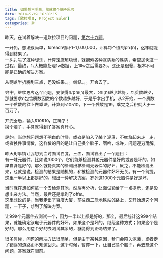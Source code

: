 ```yaml
---
title: 如果想不明白，那就换个脑子思考
date: 2014-5-29 16:00:15
tags: [欧拉项目, Project Euler]
categories: 杂
---
```

昨天，在试着解决一道欧拉项目的问题，[第六十九题](http://projecteuler.net/problem=69 "Problem 69 - Project Euler")。  

一开始，想法很简单，foreach循环1-1,000,000，计算每个值的phi(n)，这样就能得到结果了。  
一头扎进了这种想法，计算速度超级慢，就搜索各种互质数的性质，希望加快这一过程，最终，1s大概能处理1w数据，上10w之后需要2s，这还是很慢，根本不可能是正确的解决方案。

从两点半折腾到三点，还没结果。。。纠结。。。开会去了。  

会中，继续思考这个问题，要使得n/phi(n)最大，phi(n)越小越好，互质数越少，那就要求n包含质数因数的个数越多越好，于是乎拿出手机，从2开始，一个质数一个质数的往上做乘法，计算到510510，下一个质数是19，乘完之后积就大于一百万了。  

开完会后，输入510510，正确了！  
换个脑子，手算就得到了答案真开心。

是的，当你想问题想不明白的时候，或者是陷入了某个泥潭，不妨站起来走一走，或者换件事情做，这样做的目的是让自己换个脑子，啊哈，或许，问题迎刃而解。  

昨天的事情让我想到当时面试百度，三面，面试官出了一个题目：  
有一堆元器件，比如说1000个，它们能够检测其他元器件是好的或者是坏的。如果自身是好的，那么就能真实的检测出被检测元器件的好坏，反之，不能检测出来，也就是说，检测的结果是随机的，和被检测的元器件好坏无关。有一个前提，这里一半以上都是好的。想出一种解决方案，罗列这1000个元器件是好是坏。

当时就在想如何拿一个去检测其他，然后再分析，让面试官给了一点提示，还是没想出来方法。当然，最后还是拿到了offer。  
这里想说的是，当我走出了百度大厦，前往西二旗地铁站的路上，又开始想这个问题，一下子，想到了解决方案。  

让999个元器件去测试一个，因为一半以上都是好的，那么，最后统计这999个结果，就能确定该电子元器件的好坏。如果这个是坏的，继续这种方式；如果这个是好的，那么用这个好的去测试其余的，就能得到正确结果了。

很多时候，问题的解决方法很简单，但是由于某种原因，我们会陷入泥潭，或者走了错误的道路而不知道回头。这个时候，暂停一下，让自己换个脑子，再去想这个问题，答案就在眼前。